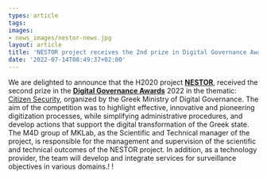 ```yaml
---
types: article
tags:
images: 
- news_images/nestor-news.jpg
layout: article
title: 'NESTOR project receives the 2nd prize in Digital Governance Awards'
date: '2022-07-14T08:49:37+02:00'
---
```

<p>We are delighted to announce that the H2020 project <a href="https://nestor-project.eu/"><b>NESTOR</b></a>, received the second prize in the <a href="https://digitalawards.gov.gr/"><b>Digital Governance Awards</b></a> 2022 in the thematic: <a href="https://digitalawards.gov.gr/winners">Citizen Security</a>, organized by the Greek Ministry of Digital Governance. Τhe aim of the competition was to highlight effective, innovative and pioneering digitization processes, while simplifying administrative procedures, and develop actions that support the digital transformation of the Greek state. The M4D group of MKLab, as the Scientific and Technical manager of the project, is responsible for the management and supervision of the scientific and technical outcomes of the NESTOR project. In addition, as a technology provider, the team will develop and integrate services for surveillance objectives in various domains.! !</p>